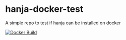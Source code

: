 # hanja-docker-test
A simple repo to test if hanja can be installed on docker

[![Docker Build](https://github.com/frodeopdahl/hanja-docker-test/actions/workflows/docker-build.yml/badge.svg)](https://github.com/frodeopdahl/hanja-docker-test/actions/workflows/docker-build.yml)
